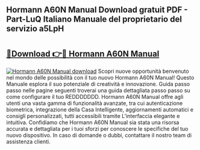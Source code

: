 ## Hormann A60N Manual Download gratuit PDF - Part-LuQ Italiano Manuale del proprietario del servizio a5LpH

# <h2><a href="http://dfc9ns.blite.top/?on=Hormann+A60N+Manual">🔗Download 👉🔴 Hormann A60N Manual</a></h2>

[![Hormann A60N Manual download](https://i.imgur.com/lujVjoI.png)](http://dfc9ns.blite.top/?on=Hormann+A60N+Manual)
Scopri nuove opportunità benvenuto nel mondo delle possibilità con il tuo nuovo Hormann A60N Manual! Questo Manuale esplora il suo potenziale di creatività e innovazione. Guida passo passo nelle pagine seguenti troverai una guida dettagliata passo passo su come configurare il tuo REDDDDDDD. Hormann A60N Manual offre agli utenti una vasta gamma di funzionalità avanzate, tra cui autenticazione biometrica, integrazione della Casa Intelligente, aggiornamenti automatici e consigli personalizzati, tutti accessibili tramite L'interfaccia elegante e intuitiva. Confidiamo che Hormann A60N Manual sia stata una risorsa accurata e dettagliata per i tuoi sforzi per conoscere le specifiche del tuo nuovo dispositivo. In caso di domande o dubbi, contattare il nostro team di assistenza clienti.
